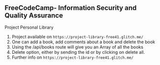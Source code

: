 **FreeCodeCamp**- Information Security and Quality Assurance
------

Project Personal Library

1) Project available on `https://project-library-free41.glitch.me/`
2) One can add a book, add comments about a book and delete the book
3) Using the /api/books route will give you an Array of all the books
4) Delete option, either by sending the id or by clicking on delete all.
5) Further info on `https://project-library-free41.glitch.me/`





